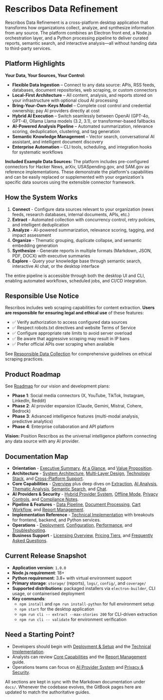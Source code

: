 ﻿# Rescribos Data Refinement

Rescribos Data Refinement is a cross-platform desktop application that transforms how organizations collect, analyze, and synthesize information from any source. The platform combines an Electron front end, a Node.js orchestration layer, and a Python processing pipeline to deliver curated reports, semantic search, and interactive analysis—all without handing data to third-party services.

## Platform Highlights

**Your Data, Your Sources, Your Control:**
- **Flexible Data Ingestion** – Connect to any data source: APIs, RSS feeds, databases, document repositories, web scraping, or custom connectors
- **Local-First Architecture** – All content, analysis, and reports stored on your infrastructure with optional cloud AI processing
- **Bring-Your-Own-Keys Model** – Complete cost control and credential ownership; pay AI providers directly at cost
- **Hybrid AI Execution** – Switch seamlessly between OpenAI (GPT-4o, GPT-4), Ollama Llama models (3.2, 3.1), or transformer-based fallbacks
- **AI-Powered Analysis Pipeline** – Automated summarization, relevance scoring, deduplication, clustering, and tag generation
- **Semantic Knowledge Management** – Vector search, conversational AI assistant, and intelligent document discovery
- **Enterprise Automation** – CLI tools, scheduling, and integration hooks for systematic workflows

**Included Example Data Sources:**
The platform includes pre-configured connectors for Hacker News, arXiv, USASpending.gov, and SAM.gov as reference implementations. These demonstrate the platform's capabilities and can be easily replaced or supplemented with your organization's specific data sources using the extensible connector framework.

## How the System Works

1. **Connect** - Configure data sources relevant to your organization (news feeds, research databases, internal documents, APIs, etc.)
2. **Extract** - Automated collection with concurrency control, retry policies, and intelligent deduplication
3. **Analyze** - AI-powered summarization, relevance scoring, tagging, and impact assessment
4. **Organize** - Thematic grouping, duplicate collapse, and semantic embedding generation
5. **Synthesize** - Generate reports in multiple formats (Markdown, JSON, PDF, DOCX) with executive summaries
6. **Explore** - Query your knowledge base through semantic search, interactive AI chat, or the desktop interface

The entire pipeline is accessible through both the desktop UI and CLI, enabling automated workflows, scheduled jobs, and CI/CD integration.

## Responsible Use Notice

Rescribos includes web scraping capabilities for content extraction. **Users are responsible for ensuring legal and ethical use** of these features:

- ✅ Verify authorization to access configured data sources
- ✅ Respect robots.txt directives and website Terms of Service
- ✅ Configure appropriate rate limits to avoid server overload
- ✅ Be aware that aggressive scraping may result in IP bans
- ✅ Prefer official APIs over scraping when available

See [Responsible Data Collection](core-capabilities/data-extraction.md#responsible-data-collection) for comprehensive guidelines on ethical scraping practices.

## Product Roadmap

See [Roadmap](ROADMAP.md) for our vision and development plans:
- **Phase 1**: Social media connectors (X, YouTube, TikTok, Instagram, LinkedIn, Reddit)
- **Phase 2**: AI provider expansion (Claude, Gemini, Mistral, Cohere, Bedrock)
- **Phase 3**: Advanced intelligence features (multi-modal analysis, predictive analytics)
- **Phase 4**: Enterprise collaboration and API platform

**Vision:** Position Rescribos as the universal intelligence platform connecting any data source with any AI provider.

## Documentation Map

- **Orientation** - [Executive Summary](introduction/README.md), [At a Glance](introduction/at-a-glance.md), and [Value Proposition](introduction/value-proposition.md).
- **Architecture** - [System Architecture](architecture/README.md), [Multi-Layer Design](architecture/multi-layer-design.md), [Technology Stack](architecture/technology-stack.md), and [Cross-Platform Support](architecture/cross-platform.md).
- **Core Capabilities** - [Overview](core-capabilities/README.md) plus deep dives on [Extraction](core-capabilities/data-extraction.md), [AI Analysis](core-capabilities/ai-analysis.md), [Thematic Analysis](core-capabilities/thematic-analysis.md), [Semantic Search](core-capabilities/semantic-search.md), and [Chat](core-capabilities/ai-chat.md).
- **AI Providers & Security** - [Hybrid Provider System](ai-provider-system/README.md), [Offline Mode](ai-provider-system/offline-capabilities.md), [Privacy Controls](privacy-security/README.md), and [Compliance Notes](privacy-security/compliance.md).
- **Pipeline & Features** - [Data Pipeline](data-pipeline/README.md), [Document Processing](advanced-features/document-processing.md), [Cart Workflow](advanced-features/cart-workflow.md), and [Report Management](advanced-features/report-management.md).
- **Implementation Reference** - [Technical Implementation](technical-implementation/README.md) with breakouts for frontend, backend, and Python services.
- **Operations** - [Deployment](deployment/README.md), [Configuration](deployment/configuration.md), [Performance](performance/README.md), and [Troubleshooting](appendices/troubleshooting.md).
- **Business Support** - [Licensing Overview](licensing/README.md), [Pricing Tiers](licensing/tiers.md), and [Frequently Asked Questions](licensing/faqs.md).

## Current Release Snapshot

- **Application version**: `1.0.0`
- **Node.js requirement**: 18+
- **Python requirement**: 3.8+ with virtual environment support
- **Primary storage**: `storage/` (reports), `logs/`, `config/`, and `coverage/`
- **Supported distributions**: packaged installers via `electron-builder`, CLI usage, or containerised deployment
- **Key commands**:
  - `npm install` and `npm run install-python` for full environment setup
  - `npm start` for the desktop application
  - `npm run cli -- extract --max-stories 200` for CLI-driven extraction
  - `npm run cli -- validate` for environment verification

## Need a Starting Point?

- Developers should begin with [Deployment & Setup](deployment/installation.md) and the [Technical Implementation](technical-implementation/README.md).
- Analysts can review [Core Capabilities](core-capabilities/README.md) and the [Report Management](advanced-features/report-management.md) guide.
- Operations teams can focus on [AI Provider System](ai-provider-system/README.md) and [Privacy & Security](privacy-security/README.md).

All sections are kept in sync with the Markdown documentation under `docs/`. Whenever the codebase evolves, the GitBook pages here are updated to match the authoritative guides.
